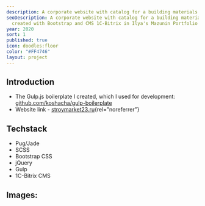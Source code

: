 ```yaml
---
description: A corporate website with catalog for a building materials store, created with Bootstrap and CMS 1C-Bitrix.
seoDescription: A corporate website with catalog for a building materials store,
  created with Bootstrap and CMS 1C-Bitrix in Ilya's Mazunin Portfolio
year: 2020
sort: 1
published: true
icon: doodles:floor
color: "#FF4746"
layout: project
---
```


## Introduction

- The Gulp.js boilerplate I created, which I used for development: [github.com/koshacha/gulp-boilerplate](https://github.com/koshacha/gulp-boilerplate)
- Website link - [stroymarket23.ru](https://stroymarket23.ru/){rel="noreferrer"}

## Techstack

- Pug/Jade
- SCSS
- Bootstrap CSS
- jQuery
- Gulp
- 1C-Bitrix CMS

## Images:
